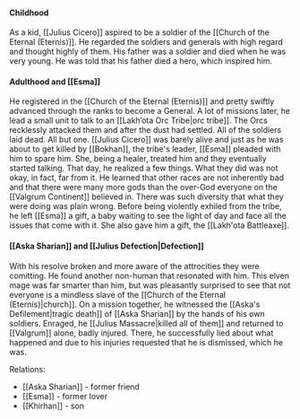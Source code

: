 #### Childhood
As a kid, [[Julius Cicero]] aspired to be a soldier of the [[Church of the Eternal (Eternis)]]. He regarded the soldiers and generals with high regard and thought highly of them. His father was a soldier and died when he was very young. He was told that his father died a hero, which inspired him.

#### Adulthood and [[Esma]]
He registered in the [[Church of the Eternal (Eternis)]] and pretty swiftly advanced through the ranks to become a General. A lot of missions later, he lead a small unit to talk to an [[Lakh’ota Orc Tribe|orc tribe]]. The Orcs recklessly attacked them and after the dust had settled. All of the soldiers laid dead. All but one. [[Julius Cicero]] was barely alive and just as he was about to get killed by [[Bokhan]], the tribe's leader, [[Esma]] pleaded with him to spare him. She, being a healer, treated him and they eventually started talking. That day, he realized a few things. What they did was not okay, in fact, far from it. He learned that other races are not inherently bad and that there were many more gods than the over-God everyone on the [[Valgrum Continent]] believed in. There was such diversity that what they were doing was plain wrong. Before being violently exhiled from the tribe, he left [[Esma]] a gift, a baby waiting to see the light of day and face all the issues that come with it. She also gave him a gift, the [[Lakh'ota Battleaxe]].

#### [[Aska Sharian]] and [[Julius Defection|Defection]]
With his resolve broken and more aware of the attrocities they were comitting. He found another non-human that resonated with him. This elven mage was far smarter than him, but was pleasantly surprised to see that not everyone is a mindless slave of the [[Church of the Eternal (Eternis)|church]]. On a mission together, he witnessed the [[Aska's Defilement|tragic death]] of [[Aska Sharian]] by the hands of his own soldiers. Enraged, he [[Julius Massacre|killed all of them]] and returned to [[Valgrum]] alone, badly injured. There, he successfully lied about what happened and due to his injuries requested that he is dismissed, which he was.

Relations:
- [[Aska Sharian]] - former friend
- [[Esma]] - former lover
- [[Khirhan]] - son
